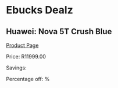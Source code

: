 
# Ebucks Dealz
## Huawei: Nova 5T Crush Blue
[Product Page](https://www.ebucks.com/web/shop/productSelected.do?prodId=988316108&catId=714947548)

Price: R11999.00

Savings: 

Percentage off: %
	